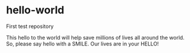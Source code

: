 # hello-world
First test repository

This hello to the world will help save millions of lives all around the world. 
So, please say hello with a SMILE. Our lives are in your HELLO!
